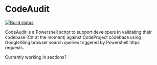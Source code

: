 # CodeAudit

[![Build status](https://ci.appveyor.com/api/projects/status/p0i9fefb7u4jix9a/branch/master?svg=true)](https://ci.appveyor.com/project/PeterMTaylor/codeaudit/branch/master)

CodeAudit is a Powershell script to support developers in validating their codebase (C# at the moment) against CodeProject codebase using Google/Bing browser search queries triggered by Powershell https requests.

Currently working in sections?

